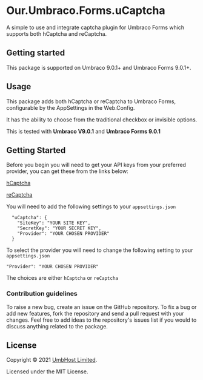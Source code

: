 # Our.Umbraco.Forms.uCaptcha

A simple to use and integrate captcha plugin for Umbraco Forms which supports both hCaptcha and reCaptcha.

## Getting started

This package is supported on Umbraco 9.0.1+ and Umbraco Forms 9.0.1+.

<!-- ### Installation

UmbracoForms.uCaptcha is available from [Our Umbraco](https://our.umbraco.com/packages/website-utilities/umbracoformsucaptcha-v9/), [NuGet](https://www.nuget.org/packages/AaronSadler.uCaptcha-V9) or as a manual download directly from GitHub. -->

## Usage

This package adds both hCaptcha or reCaptcha to Umbraco Forms, configurable by the AppSettings in the Web.Config.

It has the ability to choose from the traditional checkbox or invisible options.

This is tested with **Umbraco V9.0.1** and **Umbraco Forms 9.0.1**

## Getting Started

Before you begin you will need to get your API keys from your preferred provider, you can get these from the links below:

[hCaptcha](https://hCaptcha.com/?r=0d16470cad8d)

[reCaptcha](https://www.google.com/recaptcha/about/)

You will need to add the following settings to your `appsettings.json`

      "uCaptcha": {
        "SiteKey": "YOUR SITE KEY",
        "SecretKey": "YOUR SECRET KEY",
        "Provider": "YOUR CHOSEN PROVIDER"
      }

To select the provider you will need to change the following setting to your `appsettings.json`
    
    "Provider": "YOUR CHOSEN PROVIDER"

The choices are either `hCaptcha` or `reCaptcha`

### Contribution guidelines

To raise a new bug, create an issue on the GitHub repository. To fix a bug or add new features, fork the repository and send a pull request with your changes. Feel free to add ideas to the repository's issues list if you would to discuss anything related to the package.

## License

Copyright &copy; 2021 [UmbHost Limited](https://umbhost.net/).

Licensed under the MIT License.
